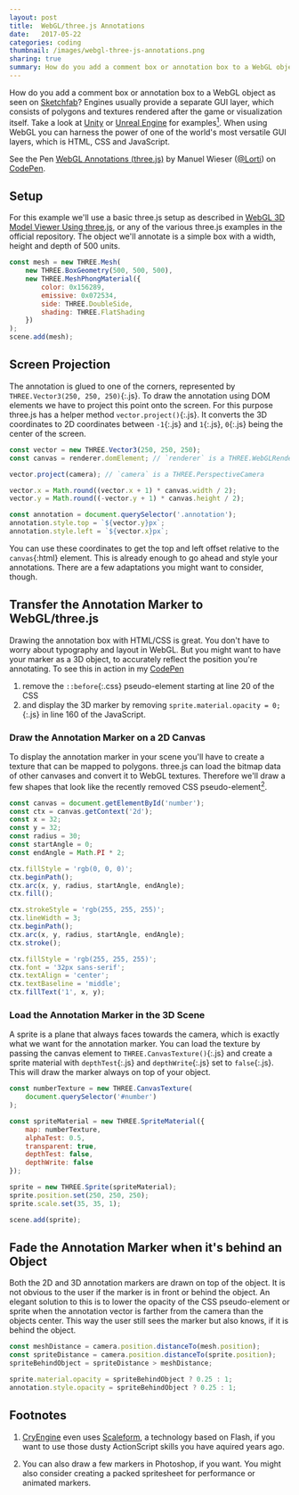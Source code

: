 ```yaml
---
layout: post
title:  WebGL/three.js Annotations
date:   2017-05-22
categories: coding
thumbnail: /images/webgl-three-js-annotations.png
sharing: true
summary: How do you add a comment box or annotation box to a WebGL object as seen on Sketchfab? When using WebGL you can harness the power of one of the world's most versatile GUI layers, which is HTML, CSS and JavaScript.
---
```


How do you add a comment box or annotation box to a WebGL object as seen on [Sketchfab][Dodo]? Engines usually provide a separate GUI layer, which consists of polygons and textures rendered after the game or visualization itself. Take a look at [Unity] or [Unreal Engine] for examples[<sup>1</sup>](#1). When using WebGL you can harness the power of one of the world's most versatile GUI layers, which is HTML, CSS and JavaScript.

<p data-height="480" data-theme-id="0" data-slug-hash="Vbppap" data-default-tab="result" data-user="Lorti" data-embed-version="2" data-pen-title="WebGL Annotations (three.js)" class="codepen">See the Pen <a href="http://codepen.io/Lorti/pen/Vbppap/">WebGL Annotations (three.js)</a> by Manuel Wieser (<a href="http://codepen.io/Lorti">@Lorti</a>) on <a href="http://codepen.io">CodePen</a>.</p>
<script async src="https://production-assets.codepen.io/assets/embed/ei.js"></script>

## Setup

For this example we'll use a basic three.js setup as described in [WebGL 3D Model Viewer Using three.js], or any of the various three.js examples in the official repository. The object we'll annotate is a simple box with a width, height and depth of 500 units.

``` js
const mesh = new THREE.Mesh(
    new THREE.BoxGeometry(500, 500, 500),
    new THREE.MeshPhongMaterial({
        color: 0x156289,
        emissive: 0x072534,
        side: THREE.DoubleSide,
        shading: THREE.FlatShading
    })
);
scene.add(mesh);
```

## Screen Projection

The annotation is glued to one of the corners, represented by `THREE.Vector3(250, 250, 250)`{:.js}. To draw the annotation using DOM elements we have to project this point onto the screen. For this purpose three.js has a helper method `vector.project()`{:.js}. It converts the 3D coordinates to 2D coordinates between `-1`{:.js} and `1`{:.js}, `0`{:.js} being the center of the screen. 

``` js
const vector = new THREE.Vector3(250, 250, 250);
const canvas = renderer.domElement; // `renderer` is a THREE.WebGLRenderer

vector.project(camera); // `camera` is a THREE.PerspectiveCamera

vector.x = Math.round((vector.x + 1) * canvas.width / 2);
vector.y = Math.round((-vector.y + 1) * canvas.height / 2);

const annotation = document.querySelector('.annotation');
annotation.style.top = `${vector.y}px`;
annotation.style.left = `${vector.x}px`;
```

You can use these coordinates to get the top and left offset relative to the `canvas`{:html} element. This is already enough to go ahead and style your annotations. There are a few adaptations you might want to consider, though.

## Transfer the Annotation Marker to WebGL/three.js

Drawing the annotation box with HTML/CSS is great. You don't have to worry about typography and layout in WebGL. But you might want to have your marker as a 3D object, to accurately reflect the position you're annotating. To see this in action in my [CodePen]

1. remove the `::before`{:.css} pseudo-element starting at line 20 of the CSS
2. and display the 3D marker by removing `sprite.material.opacity = 0;`{:.js} in line 160 of the JavaScript.

### Draw the Annotation Marker on a 2D Canvas

To display the annotation marker in your scene you'll have to create a texture that can be mapped to polygons. three.js can load the bitmap data of other canvases and convert it to WebGL textures. Therefore we'll draw a few shapes that look like the recently removed CSS pseudo-element[<sup>2</sup>](#2).

``` js
const canvas = document.getElementById('number');
const ctx = canvas.getContext('2d');
const x = 32;
const y = 32;
const radius = 30;
const startAngle = 0;
const endAngle = Math.PI * 2;

ctx.fillStyle = 'rgb(0, 0, 0)';
ctx.beginPath();
ctx.arc(x, y, radius, startAngle, endAngle);
ctx.fill();

ctx.strokeStyle = 'rgb(255, 255, 255)';
ctx.lineWidth = 3;
ctx.beginPath();
ctx.arc(x, y, radius, startAngle, endAngle);
ctx.stroke();

ctx.fillStyle = 'rgb(255, 255, 255)';
ctx.font = '32px sans-serif';
ctx.textAlign = 'center';
ctx.textBaseline = 'middle';
ctx.fillText('1', x, y);
```

### Load the Annotation Marker in the 3D Scene

A sprite is a plane that always faces towards the camera, which is exactly what we want for the annotation marker. You can load the texture by passing the canvas element to `THREE.CanvasTexture()`{:.js} and create a sprite material with `depthTest`{:.js} and `depthWrite`{:.js} set to `false`{:.js}. This will draw the marker always on top of your object.

``` js
const numberTexture = new THREE.CanvasTexture(
    document.querySelector('#number')
);

const spriteMaterial = new THREE.SpriteMaterial({
    map: numberTexture,
    alphaTest: 0.5,
    transparent: true,
    depthTest: false,
    depthWrite: false
});

sprite = new THREE.Sprite(spriteMaterial);
sprite.position.set(250, 250, 250);
sprite.scale.set(35, 35, 1);

scene.add(sprite);
```

## Fade the Annotation Marker when it's behind an Object

Both the 2D and 3D annotation markers are drawn on top of the object. It is not obvious to the user if the marker is in front or behind the object. An elegant solution to this is to lower the opacity of the CSS pseudo-element or sprite when the annotation vector is farther from the camera than the objects center. This way the user still sees the marker but also knows, if it is behind the object.

``` js
const meshDistance = camera.position.distanceTo(mesh.position);
const spriteDistance = camera.position.distanceTo(sprite.position);
spriteBehindObject = spriteDistance > meshDistance;

sprite.material.opacity = spriteBehindObject ? 0.25 : 1;
annotation.style.opacity = spriteBehindObject ? 0.25 : 1;
```

## Footnotes

1. <a name="1"></a>[CryEngine] even uses [Scaleform], a technology based on Flash, if you want to use those dusty ActionScript skills you have aquired years ago.

2. <a name="2"></a>You can also draw a few markers in Photoshop, if you want. You might also consider creating a packed spritesheet for performance or animated markers.

[Dodo]: https://sketchfab.com/models/ad10226b4f7a451ea23920a556c72a90
[CodePen]: http://codepen.io/Lorti/pen/Vbppap/
[Unity]: https://docs.unity3d.com/Manual/UISystem.html
[Unreal Engine]: https://docs.unrealengine.com/latest/INT/Engine/UMG/
[CryEngine]: http://docs.cryengine.com/display/SDKDOC4/User+Interface
[Scaleform]: https://www.autodesk.com/products/scaleform/overview
[WebGL 3D Model Viewer Using three.js]: https://manu.ninja/webgl-3d-model-viewer-using-three-js
